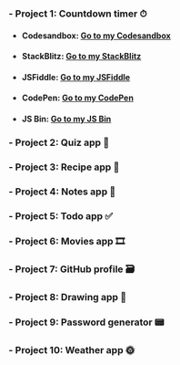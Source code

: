 ### - Project 1: Countdown timer ⏱
* #### Codesandbox: [Go to my Codesandbox](https://codesandbox.io/s/countdown-timer-9d3kb)
* #### StackBlitz: [Go to my StackBlitz](https://stackblitz.com/edit/js-pdd7c1)
* #### JSFiddle: [Go to my JSFiddle](https://jsfiddle.net/vtdkhoa/80u2fmj4/)
* #### CodePen: [Go to my CodePen](https://codepen.io/khoavtd/pen/eYzNNGj)
* #### JS Bin: [Go to my JS Bin](https://jsbin.com/vocakuy/1/edit?html,css,js,output)
### - Project 2: Quiz app 🧩
### - Project 3: Recipe app 📜
### - Project 4: Notes app 📓
### - Project 5: Todo app ✅
### - Project 6: Movies app 🎞️
### - Project 7: GitHub profile 🗃️
### - Project 8: Drawing app 🎨
### - Project 9: Password generator 📟
### - Project 10: Weather app 🌞